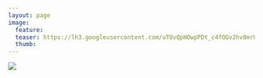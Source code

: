 ```yaml
---
layout: page
image:
  feature:
  teaser: https://lh3.googleusercontent.com/uTOvQpHOwpPDt_c4fOGv2hv8mrUdCc_AC18IMx9LeTM=w245
  thumb:
---
```


![](https://lh3.googleusercontent.com/OsMaPdsvlRk0t0GsdO6fnwsQEMPsOfavoqj4Cl3QHrs=w800)

